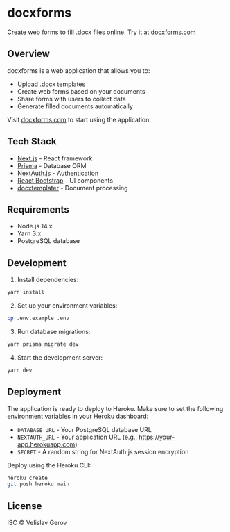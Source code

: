 # docxforms

Create web forms to fill .docx files online. Try it at [docxforms.com](https://docxforms.com/)

## Overview

docxforms is a web application that allows you to:
- Upload .docx templates
- Create web forms based on your documents
- Share forms with users to collect data
- Generate filled documents automatically

Visit [docxforms.com](https://docxforms.com/) to start using the application.

## Tech Stack

- [Next.js](https://nextjs.org/) - React framework
- [Prisma](https://www.prisma.io/) - Database ORM
- [NextAuth.js](https://next-auth.js.org/) - Authentication
- [React Bootstrap](https://react-bootstrap.github.io/) - UI components
- [docxtemplater](https://docxtemplater.com/) - Document processing

## Requirements

- Node.js 14.x
- Yarn 3.x
- PostgreSQL database

## Development

1. Install dependencies:
```bash
yarn install
```

2. Set up your environment variables:
```bash
cp .env.example .env
```

3. Run database migrations:
```bash
yarn prisma migrate dev
```

4. Start the development server:
```bash
yarn dev
```

## Deployment

The application is ready to deploy to Heroku. Make sure to set the following environment variables in your Heroku dashboard:

- `DATABASE_URL` - Your PostgreSQL database URL
- `NEXTAUTH_URL` - Your application URL (e.g., https://your-app.herokuapp.com)
- `SECRET` - A random string for NextAuth.js session encryption

Deploy using the Heroku CLI:
```bash
heroku create
git push heroku main
```

## License

ISC © Velislav Gerov
